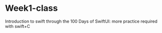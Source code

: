 # Week1-class

Introduction to swift through the 100 Days of SwiftUI: more practice required with swift+C
